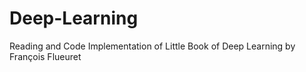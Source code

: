 # Deep-Learning
Reading and Code Implementation of Little Book of Deep Learning by François Flueuret
